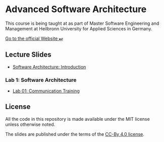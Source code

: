 # Advanced Software Architecture

This course is being taught at as part of Master Software Engineering and Management at Heilbronn University for Applied Sciences in Germany.

[Go to the official Website ⏭](https://www.hs-heilbronn.de/advanced-software-architecture)

## Lecture Slides 

* [Software Architecture: Introduction](https://github.com/aheil/hhn-swarch/slides/raw/main/swarch.01.pdf)

### Lab 1: Software Architecture 

* [Lab 01: Communication Training](labs/01_communication/lab.01.md)

## License 

All the code in this repository is made available under the MIT license unless otherwise noted.

The slides are published under the terms of the [CC-By 4.0 license](https://creativecommons.org/licenses/by/4.0/).